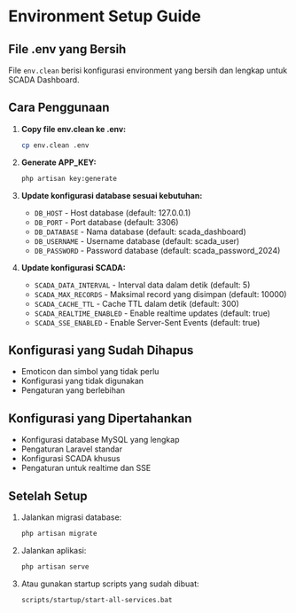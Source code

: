 # Environment Setup Guide

## File .env yang Bersih

File `env.clean` berisi konfigurasi environment yang bersih dan lengkap untuk SCADA Dashboard.

## Cara Penggunaan

1. **Copy file env.clean ke .env:**

    ```bash
    cp env.clean .env
    ```

2. **Generate APP_KEY:**

    ```bash
    php artisan key:generate
    ```

3. **Update konfigurasi database sesuai kebutuhan:**

    - `DB_HOST` - Host database (default: 127.0.0.1)
    - `DB_PORT` - Port database (default: 3306)
    - `DB_DATABASE` - Nama database (default: scada_dashboard)
    - `DB_USERNAME` - Username database (default: scada_user)
    - `DB_PASSWORD` - Password database (default: scada_password_2024)

4. **Update konfigurasi SCADA:**
    - `SCADA_DATA_INTERVAL` - Interval data dalam detik (default: 5)
    - `SCADA_MAX_RECORDS` - Maksimal record yang disimpan (default: 10000)
    - `SCADA_CACHE_TTL` - Cache TTL dalam detik (default: 300)
    - `SCADA_REALTIME_ENABLED` - Enable realtime updates (default: true)
    - `SCADA_SSE_ENABLED` - Enable Server-Sent Events (default: true)

## Konfigurasi yang Sudah Dihapus

-   Emoticon dan simbol yang tidak perlu
-   Konfigurasi yang tidak digunakan
-   Pengaturan yang berlebihan

## Konfigurasi yang Dipertahankan

-   Konfigurasi database MySQL yang lengkap
-   Pengaturan Laravel standar
-   Konfigurasi SCADA khusus
-   Pengaturan untuk realtime dan SSE

## Setelah Setup

1. Jalankan migrasi database:

    ```bash
    php artisan migrate
    ```

2. Jalankan aplikasi:

    ```bash
    php artisan serve
    ```

3. Atau gunakan startup scripts yang sudah dibuat:
    ```bash
    scripts/startup/start-all-services.bat
    ```
